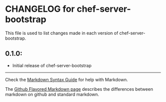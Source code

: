 # CHANGELOG for chef-server-bootstrap

This file is used to list changes made in each version of chef-server-bootstrap.

## 0.1.0:

* Initial release of chef-server-bootstrap

- - -
Check the [Markdown Syntax Guide](http://daringfireball.net/projects/markdown/syntax) for help with Markdown.

The [Github Flavored Markdown page](http://github.github.com/github-flavored-markdown/) describes the differences between markdown on github and standard markdown.
